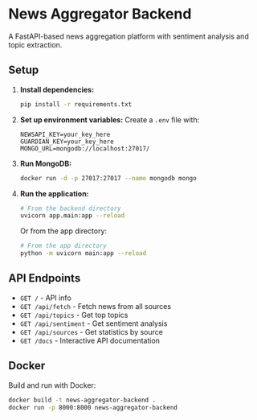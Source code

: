 # News Aggregator Backend

A FastAPI-based news aggregation platform with sentiment analysis and topic extraction.

## Setup

1. **Install dependencies:**
   ```bash
   pip install -r requirements.txt
   ```

2. **Set up environment variables:**
   Create a `.env` file with:
   ```
   NEWSAPI_KEY=your_key_here
   GUARDIAN_KEY=your_key_here
   MONGO_URL=mongodb://localhost:27017/
   ```

3. **Run MongoDB:**
   ```bash
   docker run -d -p 27017:27017 --name mongodb mongo
   ```

4. **Run the application:**
   ```bash
   # From the backend directory
   uvicorn app.main:app --reload
   ```

   Or from the app directory:
   ```bash
   # From the app directory
   python -m uvicorn main:app --reload
   ```

## API Endpoints

- `GET /` - API info
- `GET /api/fetch` - Fetch news from all sources
- `GET /api/topics` - Get top topics
- `GET /api/sentiment` - Get sentiment analysis
- `GET /api/sources` - Get statistics by source
- `GET /docs` - Interactive API documentation

## Docker

Build and run with Docker:
```bash
docker build -t news-aggregator-backend .
docker run -p 8000:8000 news-aggregator-backend
```

